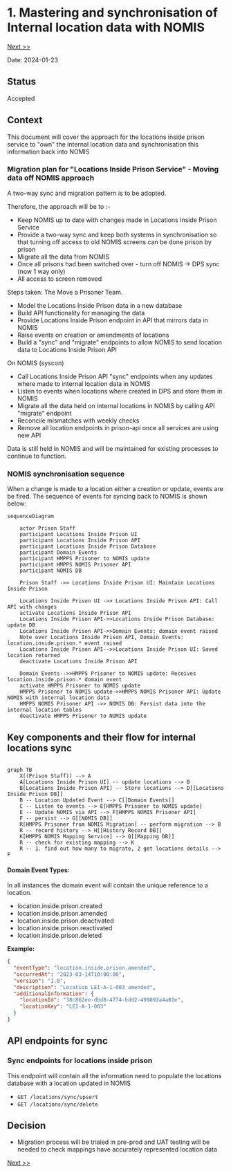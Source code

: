 # 1. Mastering and synchronisation of Internal location data with NOMIS

[Next >>](0004-location-db-design.md)


Date: 2024-01-23

## Status

Accepted

## Context

This document will cover the approach for the locations inside prison service to "own" the internal location data and synchronisation this information back into NOMIS

### Migration plan for "Locations Inside Prison Service" - Moving data off NOMIS approach
A two-way sync and migration pattern is to be adopted.

Therefore, the approach will be to :-
- Keep NOMIS up to date with changes made in Locations Inside Prison Service
- Provide a two-way sync and keep both systems in synchronisation so that turning off access to old NOMIS screens can be done prison by prison
- Migrate all the data from NOMIS
- Once all prisons had been switched over - turn off NOMIS -> DPS sync (now 1 way only)
- All access to screen removed

Steps taken:
The Move a Prisoner Team.
- Model the Locations Inside Prison data in a new database 
- Build API functionality for managing the data 
- Provide Locations Inside Prison endpoint in API that mirrors data in NOMIS
- Raise events on creation or amendments of locations
- Build a "sync" and "migrate" endpoints to allow NOMIS to send location data to Locations Inside Prison API

On NOMIS (syscon)
- Call Locations Inside Prison API "sync" endpoints when any updates where made to internal location data in NOMIS
- Listen to events when locations where created in DPS and store them in NOMIS
- Migrate all the data held on internal locations in NOMIS by calling API "migrate" endpoint
- Reconcile mismatches with weekly checks
- Remove all location endpoints in prison-api once all services are using new API

Data is still held in NOMIS and will be maintained for existing processes to continue to function.

### NOMIS synchronisation sequence
When a change is made to a location either a creation or update, events are be fired. The sequence of events for syncing back to NOMIS is shown below:

```mermaid
sequenceDiagram

    actor Prison Staff
    participant Locations Inside Prison UI
    participant Locations Inside Prison API
    participant Locations Inside Prison Database
    participant Domain Events
    participant HMPPS Prisoner to NOMIS update
    participant HMPPS NOMIS Prisoner API
    participant NOMIS DB

    Prison Staff ->> Locations Inside Prison UI: Maintain Locations Inside Prison

    Locations Inside Prison UI ->> Locations Inside Prison API: Call API with changes
    activate Locations Inside Prison API
    Locations Inside Prison API->>Locations Inside Prison Database: update DB
    Locations Inside Prison API->>Domain Events: domain event raised
    Note over Locations Inside Prison API, Domain Events: location.inside.prison.* event raised
    Locations Inside Prison API-->>Locations Inside Prison UI: Saved location returned
    deactivate Locations Inside Prison API
    
    Domain Events-->>HMPPS Prisoner to NOMIS update: Receives location.inside.prison.* domain event
    activate HMPPS Prisoner to NOMIS update
    HMPPS Prisoner to NOMIS update->>HMPPS NOMIS Prisoner API: Update NOMIS with internal location data
    HMPPS NOMIS Prisoner API ->> NOMIS DB: Persist data into the internal location tables
    deactivate HMPPS Prisoner to NOMIS update

```

## Key components and their flow for internal locations sync
```mermaid
    
graph TB
    X((Prison Staff)) --> A
    A[Locations Inside Prison UI] -- update locations --> B
    B[Locations Inside Prison API] -- Store locations --> D[[Locations Inside Prison DB]]
    B -- Location Updated Event --> C[[Domain Events]]
    C -- Listen to events --> E[HMPPS Prisoner to NOMIS update]
    E -- Update NOMIS via API --> F[HMPPS NOMIS Prisoner API]
    F -- persist --> G[[NOMIS DB]]
    R[HMPPS Prisoner from NOMIS Migration] -- perform migration --> B
    R -- record history --> H[[History Record DB]]
    K[HMPPS NOMIS Mapping Service] --> Q[[Mapping DB]]
    R -- check for existing mapping --> K
    R -- 1. find out how many to migrate, 2 get locations details --> F
```


#### Domain Event Types:
In all instances the domain event will contain the unique reference to a location.
- location.inside.prison.created 
- location.inside.prison.amended
- location.inside.prison.deactivated
- location.inside.prison.reactivated
- location.inside.prison.deleted

**Example:**
```json
{
  "eventType": "location.inside.prison.amended",
  "occurredAt": "2023-03-14T10:00:00",
  "version": "1.0",
  "description": "Location LEI-A-1-003 amended",
  "additionalInformation": {
    "locationId": "38c862ee-dbd8-4774-bdd2-499092a4a01e",
    "locationKey": "LEI-A-1-003"
  }
}
```


## API endpoints for sync

### Sync endpoints for locations inside prison
This endpoint will contain all the information need to populate the locations database with a location updated in NOMIS
- `GET /locations/sync/upsert`
- `GET /locations/sync/delete`


## Decision
- Migration process will be trialed in pre-prod and UAT testing will be needed to check mappings have accurately represented location data



[Next >>](0004-location-db-design.md)
